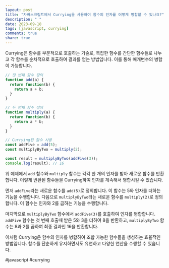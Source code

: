 ```yaml
---
layout: post
title: "자바스크립트에서 Currying을 사용하여 함수의 인자를 어떻게 병합할 수 있나요?"
description: " "
date: 2023-09-18
tags: [javascript, currying]
comments: true
share: true
---
```


Currying은 함수를 부분적으로 호출하는 기술로, 복잡한 함수를 간단한 함수들로 나누고 각 함수를 순차적으로 호출하여 결과를 얻는 방법입니다. 이를 통해 매개변수의 병합이 가능합니다.

```javascript
// 첫 번째 함수 정의
function add(a) {
  return function(b) {
    return a + b;
  }
}

// 두 번째 함수 정의
function multiply(a) {
  return function(b) {
    return a * b;
  }
}

// Currying된 함수 사용
const addFive = add(5);
const multiplyByTwo = multiply(2);

const result = multiplyByTwo(addFive(3));
console.log(result); // 16
```

위 예제에서 `add` 함수와 `multiply` 함수는 각각 한 개의 인자를 받아 새로운 함수를 반환합니다. 이렇게 반환된 함수들을 Currying하여 인자를 계속해서 병합시킬 수 있습니다.

먼저 `addFive`라는 새로운 함수를 `add(5)`로 정의합니다. 이 함수는 5와 인자를 더하는 기능을 수행합니다. 다음으로 `multiplyByTwo`라는 새로운 함수를 `multiply(2)`로 정의합니다. 이 함수는 인자와 2를 곱하는 기능을 수행합니다.

마지막으로 `multiplyByTwo` 함수에서 `addFive(3)`를 호출하여 인자를 병합합니다. `addFive` 함수는 첫 번째 호출때 받은 5와 3을 더하여 8을 반환하고, `multiplyByTwo` 함수는 8과 2를 곱하여 최종 결과인 16을 반환합니다.

이처럼 Currying은 함수의 인자를 병합하여 조합 가능한 함수들을 생성하는 효율적인 방법입니다. 함수를 단순하게 유지하면서도 유연하고 다양한 연산을 수행할 수 있습니다.

#javascript #currying